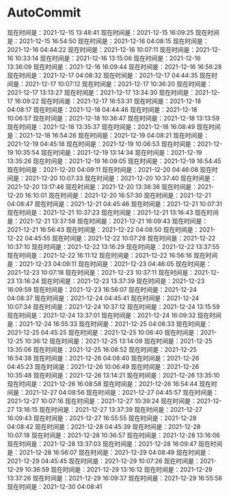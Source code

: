 # AutoCommit
现在时间是：2021-12-15 13:48:41
现在时间是：2021-12-15 16:09:25
现在时间是：2021-12-15 16:54:50
现在时间是：2021-12-16 04:08:15
现在时间是：2021-12-16 04:44:22
现在时间是：2021-12-16 10:07:11
现在时间是：2021-12-16 10:33:14
现在时间是：2021-12-16 13:15:06
现在时间是：2021-12-16 13:36:09
现在时间是：2021-12-16 16:09:44
现在时间是：2021-12-16 16:56:28
现在时间是：2021-12-17 04:08:32
现在时间是：2021-12-17 04:44:35
现在时间是：2021-12-17 10:07:12
现在时间是：2021-12-17 10:36:20
现在时间是：2021-12-17 13:13:27
现在时间是：2021-12-17 13:34:30
现在时间是：2021-12-17 16:09:22
现在时间是：2021-12-17 16:53:31
现在时间是：2021-12-18 04:08:17
现在时间是：2021-12-18 04:44:46
现在时间是：2021-12-18 10:06:57
现在时间是：2021-12-18 10:36:47
现在时间是：2021-12-18 13:13:59
现在时间是：2021-12-18 13:35:37
现在时间是：2021-12-18 16:08:49
现在时间是：2021-12-18 16:54:26
现在时间是：2021-12-19 04:08:21
现在时间是：2021-12-19 04:45:18
现在时间是：2021-12-19 10:06:53
现在时间是：2021-12-19 10:35:54
现在时间是：2021-12-19 13:14:34
现在时间是：2021-12-19 13:35:26
现在时间是：2021-12-19 16:09:05
现在时间是：2021-12-19 16:54:45
现在时间是：2021-12-20 04:09:11
现在时间是：2021-12-20 04:46:08
现在时间是：2021-12-20 10:07:33
现在时间是：2021-12-20 10:37:40
现在时间是：2021-12-20 13:17:46
现在时间是：2021-12-20 13:38:36
现在时间是：2021-12-20 16:10:01
现在时间是：2021-12-20 16:57:30
现在时间是：2021-12-21 04:08:47
现在时间是：2021-12-21 04:45:46
现在时间是：2021-12-21 10:07:31
现在时间是：2021-12-21 10:37:23
现在时间是：2021-12-21 13:16:43
现在时间是：2021-12-21 13:37:58
现在时间是：2021-12-21 16:09:43
现在时间是：2021-12-21 16:56:43
现在时间是：2021-12-22 04:08:50
现在时间是：2021-12-22 04:45:55
现在时间是：2021-12-22 10:07:28
现在时间是：2021-12-22 10:37:10
现在时间是：2021-12-22 13:16:29
现在时间是：2021-12-22 13:37:55
现在时间是：2021-12-22 16:11:12
现在时间是：2021-12-22 16:56:16
现在时间是：2021-12-23 04:09:11
现在时间是：2021-12-23 04:46:05
现在时间是：2021-12-23 10:07:18
现在时间是：2021-12-23 10:37:11
现在时间是：2021-12-23 13:16:24
现在时间是：2021-12-23 13:37:39
现在时间是：2021-12-23 16:09:59
现在时间是：2021-12-23 16:56:07
现在时间是：2021-12-24 04:08:37
现在时间是：2021-12-24 04:45:41
现在时间是：2021-12-24 10:07:34
现在时间是：2021-12-24 10:37:12
现在时间是：2021-12-24 13:15:59
现在时间是：2021-12-24 13:37:01
现在时间是：2021-12-24 16:09:32
现在时间是：2021-12-24 16:55:33
现在时间是：2021-12-25 04:08:33
现在时间是：2021-12-25 04:45:25
现在时间是：2021-12-25 10:06:40
现在时间是：2021-12-25 10:36:12
现在时间是：2021-12-25 13:14:09
现在时间是：2021-12-25 13:35:06
现在时间是：2021-12-25 16:08:52
现在时间是：2021-12-25 16:54:38
现在时间是：2021-12-26 04:08:40
现在时间是：2021-12-26 04:45:23
现在时间是：2021-12-26 10:06:49
现在时间是：2021-12-26 10:35:48
现在时间是：2021-12-26 13:14:21
现在时间是：2021-12-26 13:35:10
现在时间是：2021-12-26 16:08:58
现在时间是：2021-12-26 16:54:44
现在时间是：2021-12-27 04:08:56
现在时间是：2021-12-27 04:45:57
现在时间是：2021-12-27 10:07:16
现在时间是：2021-12-27 10:39:24
现在时间是：2021-12-27 13:16:15
现在时间是：2021-12-27 13:37:39
现在时间是：2021-12-27 16:09:43
现在时间是：2021-12-27 16:55:55
现在时间是：2021-12-28 04:08:42
现在时间是：2021-12-28 04:45:39
现在时间是：2021-12-28 10:07:18
现在时间是：2021-12-28 10:36:57
现在时间是：2021-12-28 13:16:06
现在时间是：2021-12-28 13:37:03
现在时间是：2021-12-28 16:09:47
现在时间是：2021-12-28 16:56:07
现在时间是：2021-12-29 04:08:49
现在时间是：2021-12-29 04:45:45
现在时间是：2021-12-29 10:07:26
现在时间是：2021-12-29 10:36:59
现在时间是：2021-12-29 13:16:12
现在时间是：2021-12-29 13:37:26
现在时间是：2021-12-29 16:09:37
现在时间是：2021-12-29 16:55:58
现在时间是：2021-12-30 04:08:41
